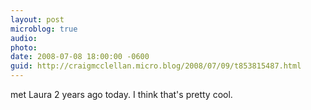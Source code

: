 ```yaml
---
layout: post
microblog: true
audio: 
photo: 
date: 2008-07-08 18:00:00 -0600
guid: http://craigmcclellan.micro.blog/2008/07/09/t853815487.html
---
```

met Laura 2 years ago today. I think that's pretty cool.
